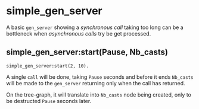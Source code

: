 # simple_gen_server

A basic `gen_server` showing a *synchronous call* taking too long
can be a bottleneck when *asynchronous calls* try be get processed.

## simple_gen_server:start(Pause, Nb_casts)

    simple_gen_server:start(2, 10).

A single `call` will be done, taking `Pause` seconds
and before it ends `Nb_casts` will be made to the `gen_server`
returning only when the call has returned.

On the tree-graph, it will translate into `Nb_casts` node being created,
only to be destructed `Pause` seconds later.

